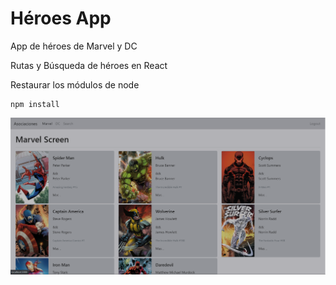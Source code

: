 # Héroes App

App de héroes de Marvel y DC

Rutas y Búsqueda de héroes en React

Restaurar los módulos de node

```
npm install
```

![app](./public/img-app.png)
